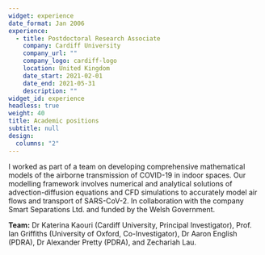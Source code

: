 ```yaml
---
widget: experience
date_format: Jan 2006
experience:
  - title: Postdoctoral Research Associate
    company: Cardiff University
    company_url: ""
    company_logo: cardiff-logo
    location: United Kingdom
    date_start: 2021-02-01
    date_end: 2021-05-31
    description: ""
widget_id: experience
headless: true
weight: 40
title: Academic positions
subtitle: null
design:
  columns: "2"
---
```

I worked as part of a team on developing comprehensive mathematical models of the airborne transmission of COVID-19 in indoor spaces. Our modelling framework involves numerical and analytical solutions of advection-diffusion equations and CFD simulations to accurately model air flows and transport of SARS-CoV-2. In collaboration with the company Smart Separations Ltd. and funded by the Welsh Government. 

**Team:** Dr Katerina Kaouri (Cardiff University, Principal Investigator), Prof. Ian Griffiths (University of Oxford, Co-Investigator), Dr Aaron English (PDRA), Dr Alexander Pretty (PDRA), and Zechariah Lau.
